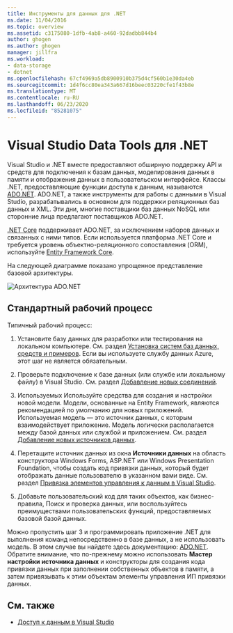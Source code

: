 ```yaml
---
title: Инструменты для данных для .NET
ms.date: 11/04/2016
ms.topic: overview
ms.assetid: c3175080-1dfb-4ab8-a460-92dadbb844b4
author: ghogen
ms.author: ghogen
manager: jillfra
ms.workload:
- data-storage
- dotnet
ms.openlocfilehash: 67cf4969a5db8900910b375d4cf560b1e30da4eb
ms.sourcegitcommit: 1d4f6cc80ea343a667d16beec03220cfe1f43b8e
ms.translationtype: MT
ms.contentlocale: ru-RU
ms.lasthandoff: 06/23/2020
ms.locfileid: "85281075"
---
```

# <a name="visual-studio-data-tools-for-net"></a>Visual Studio Data Tools для .NET

Visual Studio и .NET вместе предоставляют обширную поддержку API и средств для подключения к базам данных, моделирования данных в памяти и отображения данных в пользовательском интерфейсе. Классы .NET, предоставляющие функции доступа к данным, называются [ADO.NET](/dotnet/framework/data/adonet/index). ADO.NET, а также инструменты для работы с данными в Visual Studio, разрабатывались в основном для поддержки реляционных баз данных и XML. Эти дни, многие поставщики баз данных NoSQL или сторонние лица предлагают поставщиков ADO.NET.

[.NET Core](/dotnet/core/) поддерживает ADO.NET, за исключением наборов данных и связанных с ними типов. Если используется платформа .NET Core и требуется уровень объектно-реляционного сопоставления (ORM), используйте [Entity Framework Core](/ef/core/).

На следующей диаграмме показано упрощенное представление базовой архитектуры.

![Архитектура ADO.NET](../data-tools/media/raddata-ado-net-architecture-diagram.png)

## <a name="typical-workflow"></a>Стандартный рабочий процесс

Типичный рабочий процесс:

1. Установите базу данных для разработки или тестирования на локальном компьютере. См. раздел [Установка систем баз данных, средств и примеров](../data-tools/installing-database-systems-tools-and-samples.md). Если вы используете службу данных Azure, этот шаг не является обязательным.

2. Проверьте подключение к базе данных (или службе или локальному файлу) в Visual Studio. См. раздел [Добавление новых соединений](../data-tools/add-new-connections.md).

3. Используемых Используйте средства для создания и настройки новой модели. Модели, основанные на Entity Framework, являются рекомендацией по умолчанию для новых приложений. Используемая модель — это источник данных, с которым взаимодействует приложение. Модель логически располагается между базой данных или службой и приложением. См. раздел [Добавление новых источников данных](../data-tools/add-new-data-sources.md).

4. Перетащите источник данных из окна **Источники данных** на область конструктора Windows Forms, ASP.NET или Windows Presentation Foundation, чтобы создать код привязки данных, который будет отображать данные пользователю в указанном вами виде. См. раздел [Привязка элементов управления к данным в Visual Studio](../data-tools/bind-controls-to-data-in-visual-studio.md).

5. Добавьте пользовательский код для таких объектов, как бизнес-правила, Поиск и проверка данных, или воспользуйтесь преимуществами пользовательских функций, предоставляемых базовой базой данных.

Можно пропустить шаг 3 и программировать приложение .NET для выполнения команд непосредственно в базе данных, а не использовать модель. В этом случае вы найдете здесь документацию: [ADO.NET](/dotnet/framework/data/adonet/index). Обратите внимание, что по-прежнему можно использовать **Мастер настройки источника данных** и конструкторы для создания кода привязки данных при заполнении собственных объектов в памяти, а затем привязывать к этим объектам элементы управления ИП привязки данных.

## <a name="see-also"></a>См. также

- [Доступ к данным в Visual Studio](../data-tools/accessing-data-in-visual-studio.md)

